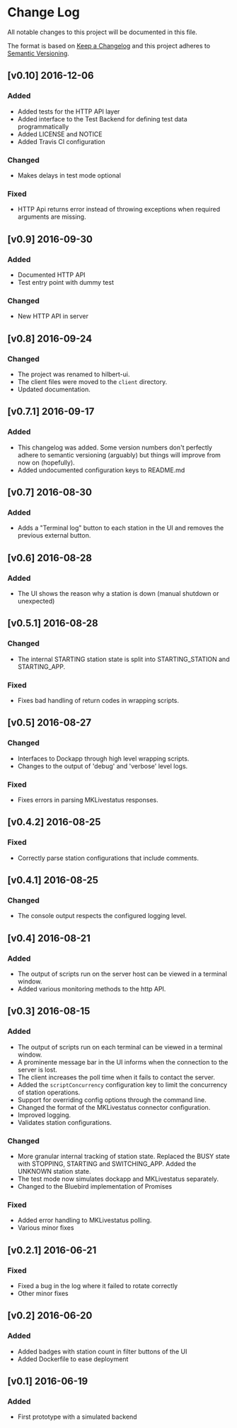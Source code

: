 # Change Log
All notable changes to this project will be documented in this file.

The format is based on [Keep a Changelog](http://keepachangelog.com/) 
and this project adheres to [Semantic Versioning](http://semver.org/).

## [v0.10] 2016-12-06
### Added
- Added tests for the HTTP API layer
- Added interface to the Test Backend for defining test data programmatically
- Added LICENSE and NOTICE
- Added Travis CI configuration
### Changed
- Makes delays in test mode optional
### Fixed
- HTTP Api returns error instead of throwing exceptions when required
  arguments are missing.

## [v0.9] 2016-09-30
### Added
- Documented HTTP API
- Test entry point with dummy test
### Changed
- New HTTP API in server

## [v0.8] 2016-09-24
### Changed
- The project was renamed to hilbert-ui.
- The client files were moved to the `client` directory.
- Updated documentation.

## [v0.7.1] 2016-09-17
### Added
- This changelog was added. Some version numbers don't perfectly adhere
  to semantic versioning (arguably) but things will improve from now on
  (hopefully).
- Added undocumented configuration keys to README.md

## [v0.7] 2016-08-30
### Added
- Adds a "Terminal log" button to each station in the UI and removes
  the previous external button. 

## [v0.6] 2016-08-28
### Added
- The UI shows the reason why a station is down (manual shutdown or 
unexpected)

## [v0.5.1] 2016-08-28
### Changed
- The internal STARTING station state is split into STARTING_STATION and
  STARTING_APP.
### Fixed
- Fixes bad handling of return codes in wrapping scripts.

## [v0.5] 2016-08-27
### Changed
- Interfaces to Dockapp through high level wrapping scripts.
- Changes to the output of 'debug' and 'verbose' level logs. 
### Fixed
- Fixes errors in parsing MKLivestatus responses.

## [v0.4.2] 2016-08-25
### Fixed
- Correctly parse station configurations that include comments.

## [v0.4.1] 2016-08-25
### Changed
- The console output respects the configured logging level. 

## [v0.4] 2016-08-21
### Added
- The output of scripts run on the server host can be viewed in a 
terminal window.
- Added various monitoring methods to the http API.

## [v0.3] 2016-08-15
### Added
- The output of scripts run on each terminal can be viewed in a terminal
window.
- A prominente message bar in the UI informs when the connection to the
server is lost.
- The client increases the poll time when it fails to contact the 
server.
- Added the `scriptConcurrency` configuration key to limit the 
concurrency of station operations.
- Support for overriding config options through the command line.
- Changed the format of the MKLivestatus connector configuration.
- Improved logging.
- Validates station configurations.
### Changed
- More granular internal tracking of station state. Replaced the 
BUSY state with STOPPING, STARTING and SWITCHING_APP. Added the UNKNOWN 
station state.
- The test mode now simulates dockapp and MKLivestatus separately.
- Changed to the Bluebird implementation of Promises
### Fixed
- Added error handling to MKLivestatus polling.
- Various minor fixes

## [v0.2.1] 2016-06-21
### Fixed
- Fixed a bug in the log where it failed to rotate correctly
- Other minor fixes

## [v0.2] 2016-06-20
### Added
- Added badges with station count in filter buttons of the UI
- Added Dockerfile to ease deployment 

## [v0.1] 2016-06-19
### Added
- First prototype with a simulated backend